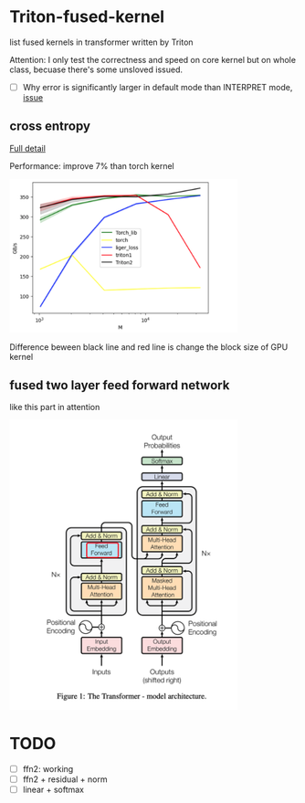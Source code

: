# Triton-fused-kernel

list fused kernels in transformer written by Triton

Attention: I only test the correctness and speed on core kernel but on whole class, becuase there's some unsloved issued.
- [ ] Why error is significantly larger in default mode than INTERPRET mode, [issue](https://github.com/triton-lang/triton/issues/5895)

## cross entropy

[Full detail](https://informal.top/posts/weekly-19-Triton-Liger-Kernel-cross-entropy-with-backward/#full-cross-entropy)

Performance: improve 7% than torch kernel

<img src="img/cross-entropy-01.png" width="400px" >

Difference beween black line and red line is change the block size of GPU kernel

## fused two layer feed forward network
like this part in attention

<img src="img/ffn2-01.png" width="400px" >


# TODO
- [ ] ffn2: working
- [ ] ffn2 + residual + norm
- [ ] linear + softmax

